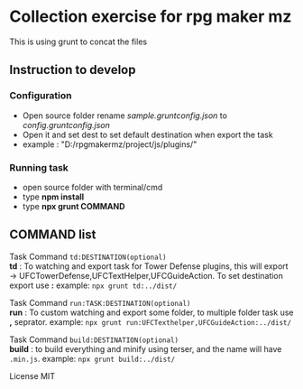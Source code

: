 # Collection exercise for rpg maker mz

This is using grunt to concat the files

## Instruction to develop

### Configuration

- Open source folder rename _sample.gruntconfig.json_ to _config.gruntconfig.json_
- Open it and set dest to set default destination when export the task
- example : "D:/rpgmakermz/project/js/plugins/"

### Running task

- open source folder with terminal/cmd
- type **npm install**
- type **npx grunt COMMAND**

## COMMAND list

Task Command `td:DESTINATION(optional)`  
**td** : To watching and export task for Tower Defense plugins, this will export -> UFCTowerDefense,UFCTextHelper,UFCGuideAction. To set destination export use **:** example: `npx grunt td:../dist/`

Task Command `run:TASK:DESTINATION(optional)`  
**run** : To custom watching and export some folder, to multiple folder task use **,** seprator. example: `npx grunt run:UFCTexthelper,UFCGuideAction:../dist/`

Task Command `build:DESTINATION(optional)`  
**build** : to build everything and minify using terser, and the name will have `.min.js`. example: `npx grunt build:../dist/`

License MIT
